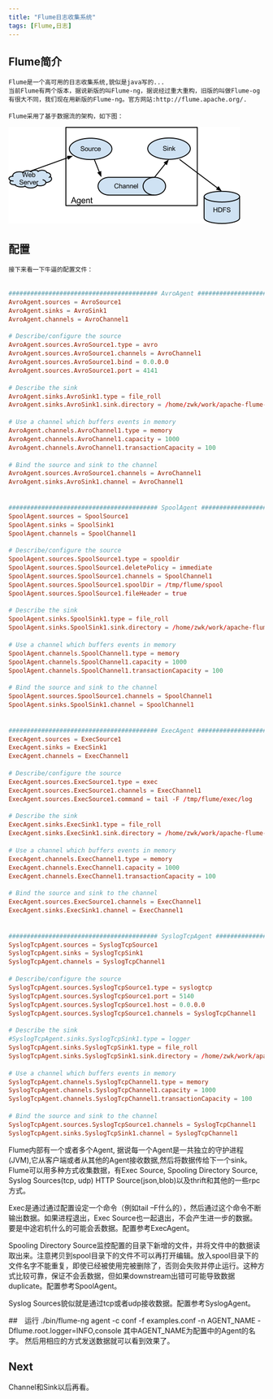 ```yaml
---
title: "Flume日志收集系统"
tags: [Flume,日志] 
---
```


## Flume简介
    Flume是一个高可用的日志收集系统,貌似是java写的...
    当前Flume有两个版本，据说新版的叫Flume-ng，据说经过重大重构，旧版的叫做Flume-og有很大不同，我们现在用新版的Flume-ng。官方网站:http://flume.apache.org/.
    
    Flume采用了基于数据流的架构，如下图：
![data flow](/resource/2017-05-15-Flume/img0.png)


## 配置

    接下来看一下牛逼的配置文件：
```conf

######################################### AvroAgent ######################################### 
AvroAgent.sources = AvroSource1
AvroAgent.sinks = AvroSink1
AvroAgent.channels = AvroChannel1

# Describe/configure the source
AvroAgent.sources.AvroSource1.type = avro
AvroAgent.sources.AvroSource1.channels = AvroChannel1
AvroAgent.sources.AvroSource1.bind = 0.0.0.0
AvroAgent.sources.AvroSource1.port = 4141

# Describe the sink
AvroAgent.sinks.AvroSink1.type = file_roll
AvroAgent.sinks.AvroSink1.sink.directory = /home/zwk/work/apache-flume-1.7.0-bin/file_roll

# Use a channel which buffers events in memory
AvroAgent.channels.AvroChannel1.type = memory
AvroAgent.channels.AvroChannel1.capacity = 1000
AvroAgent.channels.AvroChannel1.transactionCapacity = 100

# Bind the source and sink to the channel
AvroAgent.sources.AvroSource1.channels = AvroChannel1
AvroAgent.sinks.AvroSink1.channel = AvroChannel1


######################################### SpoolAgent ######################################### 
SpoolAgent.sources = SpoolSource1
SpoolAgent.sinks = SpoolSink1
SpoolAgent.channels = SpoolChannel1

# Describe/configure the source
SpoolAgent.sources.SpoolSource1.type = spooldir
SpoolAgent.sources.SpoolSource1.deletePolicy = immediate
SpoolAgent.sources.SpoolSource1.channels = SpoolChannel1
SpoolAgent.sources.SpoolSource1.spoolDir = /tmp/flume/spool
SpoolAgent.sources.SpoolSource1.fileHeader = true

# Describe the sink
SpoolAgent.sinks.SpoolSink1.type = file_roll
SpoolAgent.sinks.SpoolSink1.sink.directory = /home/zwk/work/apache-flume-1.7.0-bin/file_roll

# Use a channel which buffers events in memory
SpoolAgent.channels.SpoolChannel1.type = memory
SpoolAgent.channels.SpoolChannel1.capacity = 1000
SpoolAgent.channels.SpoolChannel1.transactionCapacity = 100

# Bind the source and sink to the channel
SpoolAgent.sources.SpoolSource1.channels = SpoolChannel1
SpoolAgent.sinks.SpoolSink1.channel = SpoolChannel1


######################################### ExecAgent ######################################### 
ExecAgent.sources = ExecSource1
ExecAgent.sinks = ExecSink1
ExecAgent.channels = ExecChannel1

# Describe/configure the source
ExecAgent.sources.ExecSource1.type = exec
ExecAgent.sources.ExecSource1.channels = ExecChannel1
ExecAgent.sources.ExecSource1.command = tail -F /tmp/flume/exec/log

# Describe the sink
ExecAgent.sinks.ExecSink1.type = file_roll
ExecAgent.sinks.ExecSink1.sink.directory = /home/zwk/work/apache-flume-1.7.0-bin/file_roll

# Use a channel which buffers events in memory
ExecAgent.channels.ExecChannel1.type = memory
ExecAgent.channels.ExecChannel1.capacity = 1000
ExecAgent.channels.ExecChannel1.transactionCapacity = 100

# Bind the source and sink to the channel
ExecAgent.sources.ExecSource1.channels = ExecChannel1
ExecAgent.sinks.ExecSink1.channel = ExecChannel1


######################################### SyslogTcpAgent ######################################### 
SyslogTcpAgent.sources = SyslogTcpSource1
SyslogTcpAgent.sinks = SyslogTcpSink1
SyslogTcpAgent.channels = SyslogTcpChannel1

# Describe/configure the source
SyslogTcpAgent.sources.SyslogTcpSource1.type = syslogtcp
SyslogTcpAgent.sources.SyslogTcpSource1.port = 5140
SyslogTcpAgent.sources.SyslogTcpSource1.host = 0.0.0.0
SyslogTcpAgent.sources.SyslogTcpSource1.channels = SyslogTcpChannel1

# Describe the sink
#SyslogTcpAgent.sinks.SyslogTcpSink1.type = logger
SyslogTcpAgent.sinks.SyslogTcpSink1.type = file_roll
SyslogTcpAgent.sinks.SyslogTcpSink1.sink.directory = /home/zwk/work/apache-flume-1.7.0-bin/file_roll

# Use a channel which buffers events in memory
SyslogTcpAgent.channels.SyslogTcpChannel1.type = memory
SyslogTcpAgent.channels.SyslogTcpChannel1.capacity = 1000
SyslogTcpAgent.channels.SyslogTcpChannel1.transactionCapacity = 100

# Bind the source and sink to the channel
SyslogTcpAgent.sources.SyslogTcpSource1.channels = SyslogTcpChannel1
SyslogTcpAgent.sinks.SyslogTcpSink1.channel = SyslogTcpChannel1
```

Flume内部有一个或者多个Agent, 据说每一个Agent是一共独立的守护进程(JVM),它从客户端或者从其他的Agent接收数据,然后将数据传给下一个sink。
Flume可以用多种方式收集数据，有Exec Source, Spooling Directory Source, Syslog Sources(tcp, udp) HTTP Source(json,blob)以及thrift和其他的一些rpc方式。

Exec是通过通过配置设定一个命令（例如tail –F什么的），然后通过这个命令不断输出数据。如果进程退出，Exec Source也一起退出，不会产生进一步的数据。
要是中途宕机什么的可能会丢数据。配置参考ExecAgent。

Spooling Directory Source监控配置的目录下新增的文件，并将文件中的数据读取出来。注意拷贝到spool目录下的文件不可以再打开编辑。放入spool目录下的文件名字不能重复，即使已经被使用完被删除了，否则会失败并停止运行。这种方式比较可靠，保证不会丢数据，但如果downstream出错可可能导致数据duplicate。配置参考SpoolAgent。

Syslog Sources貌似就是通过tcp或者udp接收数据。配置参考SyslogAgent。

##　运行
./bin/flume-ng agent -c conf -f examples.conf -n AGENT_NAME -Dflume.root.logger=INFO,console
其中AGENT_NAME为配置中的Agent的名字。
然后用相应的方式发送数据就可以看到效果了。

## Next
Channel和Sink以后再看。
